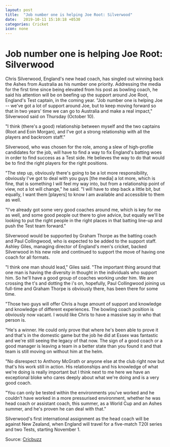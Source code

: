 ```yaml
---
layout: post
title:  "Job number one is helping Joe Root: Silverwood"
date:   2019-10-11 15:10:18 +0530
categories: Cricket
icon: none
---
```


# Job number one is helping Joe Root: Silverwood
Chris Silverwood, England's new head coach, has singled out winning back the Ashes from Australia as his number one priority. Addressing the media for the first time since being elevated from his post as bowling coach, he said his attention will be on beefing up the support around Joe Root, England's Test captain, in the coming year.
"Job number one is helping Joe -- we've got a lot of support around Joe, but to keep moving forward so that in two years' time we can go to Australia and make a real impact," Silverwood said on Thursday (October 10).

"I think (there's a good) relationship between myself and the two captains (Root and Eoin Morgan), and I've got a strong relationship with all the players and backroom staff."

Silverwood, who was chosen for the role, among a slew of high-profile candidates for the job, will have to find a way to fix England's batting woes in order to find success as a Test side. He believes the way to do that would be to find the right players for the right positions.

"The step up, obviously there's going to be a lot more responsibility, obviously I've got to deal with you guys [the media] a lot more, which is fine, that is something I will feel my way into, but from a relationship point of view, not a lot will change," he said. "I will have to step back a little bit, but equally, I want them [players] to know I am available and accessible to them as well.

"I've already got some very good coaches around me, which is key for me as well, and some good people out there to give advice, but equally we'll be looking to put the right people in the right places in that batting line-up and push the Test team forward."

Silverwood would be supported by Graham Thorpe as the batting coach and Paul Collingwood, who is expected to be added to the support staff. Ashley Giles, managing director of England's men's cricket, backed Silverwood in his new role and continued to support the move of having one coach for all formats.

"I think one man should lead," Giles said. "The important thing around that one man is having the diversity in thought in the individuals who support him. So he'll have a good group of coaches working under him. We are crossing the t's and dotting the i's on, hopefully, Paul Collingwood joining us full-time and Graham Thorpe is obviously there, has been there for some time.

"Those two guys will offer Chris a huge amount of support and knowledge and knowledge of different experiences. The bowling coach position is obviously now vacant. I would like Chris to have a massive say in who that person is.

"He's a winner. He could only prove that where he's been able to prove it and that's in the domestic game but the job he did at Essex was fantastic and we're still seeing the legacy of that now. The sign of a good coach or a good manager is leaving a team in a better state than you found it and that team is still moving on without him at the helm.

"No disrespect to Anthony McGrath or anyone else at the club right now but that's his work still in action. His relationships and his knowledge of what we're doing is really important but I think next to me here we have an exceptional bloke who cares deeply about what we're doing and is a very good coach.

"You can only be tested within the environments you've worked and he couldn't have worked in a more pressurised environment, whether he was head coach or assistant coach, this summer, as a World Cup and an Ashes summer, and he's proven he can deal with that."

Silverwood's first international assignment as the head coach will be against New Zealand, when England will travel for a five-match T20I series and two Tests, starting November 1.

Source: [Cricbuzz](https://www.cricbuzz.com/cricket-news/110302/job-number-one-is-helping-joe-root-silverwood)
